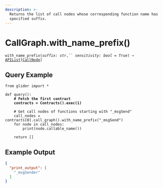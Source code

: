 ```yaml
---
description: >-
  Returns the list of call nodes whose corresponding function name has the
  specified suffix.
---
```


# CallGraph.with\_name\_prefix()

`with_name_prefix(`_`suffix: str`_`,`` `_`sensitivity: bool = True`_`) →` [`APIList`](../../iterables/apilist.md)`[`[`CallNode`](../callnode/)`]`

## Query Example

<pre class="language-python"><code class="lang-python">from glider import *

def query():
<strong>    # Fetch the first contract
</strong><strong>    contracts = Contracts().exec(1)
</strong>  
    # Get call nodes of functions starting with "_msgSend" 
    call_nodes = contracts[0].call_graph().with_name_prefix("_msgSend")
    for node in call_nodes:
        print(node.callable_name())
    
    return []
</code></pre>

## Example Output

```json
{
  "print_output": [
    "_msgSender"
  ]
}
```
